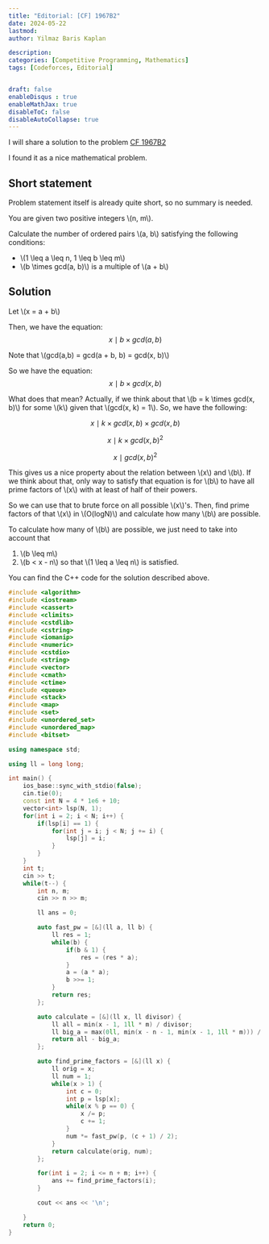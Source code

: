 ```yaml
---
title: "Editorial: [CF] 1967B2"
date: 2024-05-22
lastmod: 
author: Yilmaz Baris Kaplan

description: 
categories: [Competitive Programming, Mathematics]
tags: [Codeforces, Editorial]


draft: false
enableDisqus : true
enableMathJax: true
disableToC: false
disableAutoCollapse: true
---
```


I will share a solution to the problem [CF 1967B2](https://codeforces.com/contest/1967/problem/B2)

I found it as a nice mathematical problem.

## Short statement
Problem statement itself is already quite short, so no summary is needed.

You are given two positive integers \\(n, m\\).

Calculate the number of ordered pairs \\(a, b\\) satisfying the following conditions:

- \\(1 \leq a \leq n, 1 \leq b \leq m\\)
- \\(b \times gcd(a, b)\\) is a multiple of \\(a + b\\)

## Solution

Let \\(x = a + b\\)

Then, we have the equation:
$$
x \mid b \times gcd(a, b) 
$$

Note that \\(gcd(a,b) = gcd(a + b, b) = gcd(x, b)\\)

So we have the equation:
$$
x \mid b \times gcd(x, b)
$$

What does that mean? Actually, if we think about that \\(b = k \times gcd(x, b)\\) for some \\(k\\) given that \\(gcd(x, k) = 1\\). So, we have the following:

$$ x \mid k \times gcd(x, b) \times gcd(x, b) $$

$$ x \mid k \times gcd(x, b)^2 $$

$$ x \mid gcd(x, b)^2 $$

This gives us a nice property about the relation between \\(x\\) and \\(b\\). If we think about that, only way to satisfy that equation is for \\(b\\) to have all prime factors of \\(x\\) with at least of half of their powers.

So we can use that to brute force on all possible \\(x\\)'s. Then, find prime factors of that \\(x\\) in \\(O(logN)\\) and calculate how many \\(b\\) are possible.

To calculate how many of \\(b\\) are possible, we just need to take into account that

1. \\(b \leq m\\)
2. \\(b < x - n\\) so that \\(1 \leq a \leq n\\) is satisfied.


You can find the C++ code for the solution described above.

```c++
#include <algorithm>
#include <iostream>
#include <cassert>
#include <climits>
#include <cstdlib>
#include <cstring>
#include <iomanip>
#include <numeric>
#include <cstdio>
#include <string>
#include <vector>
#include <cmath>
#include <ctime>
#include <queue>
#include <stack>
#include <map>
#include <set>
#include <unordered_set>
#include <unordered_map>
#include <bitset>

using namespace std;

using ll = long long;

int main() {
    ios_base::sync_with_stdio(false);
    cin.tie(0);
    const int N = 4 * 1e6 + 10;
    vector<int> lsp(N, 1);
    for(int i = 2; i < N; i++) {
        if(lsp[i] == 1) {
            for(int j = i; j < N; j += i) {
                lsp[j] = i;
            }
        }
    }
    int t;
    cin >> t;
    while(t--) {
        int n, m;
        cin >> n >> m;

        ll ans = 0;

        auto fast_pw = [&](ll a, ll b) {
            ll res = 1;
            while(b) {
                if(b & 1) {
                    res = (res * a);
                }
                a = (a * a);
                b >>= 1;
            }
            return res;
        };

        auto calculate = [&](ll x, ll divisor) {
            ll all = min(x - 1, 1ll * m) / divisor;
            ll big_a = max(0ll, min(x - n - 1, min(x - 1, 1ll * m))) / divisor;
            return all - big_a;
        };

        auto find_prime_factors = [&](ll x) {
            ll orig = x;
            ll num = 1;
            while(x > 1) {
                int c = 0;
                int p = lsp[x];
                while(x % p == 0) {
                    x /= p;
                    c += 1;
                }
                num *= fast_pw(p, (c + 1) / 2);
            }
            return calculate(orig, num);
        };

        for(int i = 2; i <= n + m; i++) {
            ans += find_prime_factors(i);
        }

        cout << ans << '\n';

    }
    return 0;
}

```

